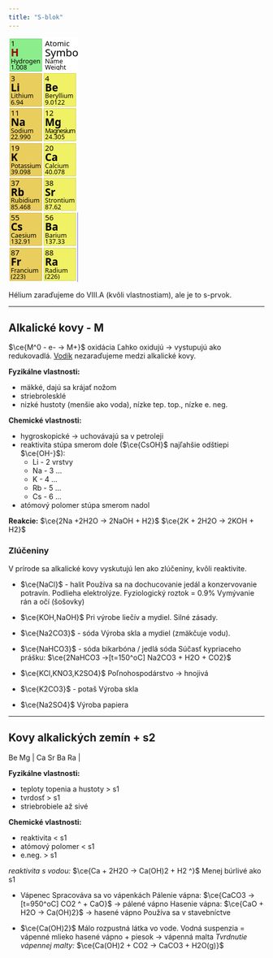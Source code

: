 ```yaml
---
title: "S-blok"
---
```


![](attachments/s-blok.png)

Hélium zaraďujeme do VIII.A (kvôli vlastnostiam), ale je to s-prvok.

---

## Alkalické kovy - M
$\ce{M^0 - e- -> M+}$ oxidácia
Ľahko oxidujú -> vystupujú ako redukovadlá.
[Vodík](che/vodík.md) nezaraďujeme medzi alkalické kovy.

**Fyzikálne vlastnosti:**
- mäkké, dajú sa krájať nožom
- striebrolesklé
- nizké hustoty (menšie ako voda), nízke tep. top., nízke e. neg.

**Chemické vlastnosti:**
- hygroskopické -> uchovávajú sa v petroleji
- reaktivita stúpa smerom dole ($\ce{CsOH}$ najľahšie odštiepi $\ce{OH-}$):
	- Li - 2 vrstvy
	- Na - 3 ...
	- K - 4 ...
	- Rb - 5 ...
	- Cs - 6 ...
- atómový polomer stúpa smerom nadol

**Reakcie:**
$\ce{2Na +2H2O -> 2NaOH + H2}$
$\ce{2K + 2H2O -> 2KOH + H2}$

### Zlúčeniny
V prírode sa alkalické kovy vyskutujú len ako zlúčeniny, kvôli reaktivite.

- $\ce{NaCl}$ - halit
Používa sa na dochucovanie jedál a konzervovanie potravín.
Podlieha elektrolýze.
Fyziologický roztok = 0.9%
Vymývanie rán a očí (šošovky)

- $\ce{KOH,NaOH}$
Pri výrobe liečív a mydiel.
Silné zásady.

- $\ce{Na2CO3}$ - sóda
Výroba skla a mydiel (zmäkčuje vodu).

- $\ce{NaHCO3}$ - sóda bikarbóna / jedlá sóda
Súčasť kypriaceho prášku:
$\ce{2NaHCO3 ->[t=150^oC] Na2CO3 + H2O + CO2}$

- $\ce{KCl,KNO3,K2SO4}$
Poľnohospodárstvo -> hnojivá

- $\ce{K2CO3}$ - potaš
Výroba skla

- $\ce{Na2SO4}$
Výroba papiera

---

## Kovy alkalických zemín + s2
Be Mg | Ca Sr Ba Ra |

**Fyzikálne vlastnosti:**
- teploty topenia a hustoty > s1
- tvrdosť > s1
- striebrobiele až sivé

**Chemické vlastnosti:**
- reaktivita < s1
- atómový polomer < s1
- e.neg. > s1

*reaktivita s vodou:*
$\ce{Ca + 2H2O -> Ca(OH)2 + H2 ^}$
Menej búrlivé ako s1

- Vápenec 
Spracováva sa vo vápenkách
Pálenie vápna: $\ce{CaCO3 ->[t=950^oC] CO2 ^ + CaO}$ -> pálené vápno
Hasenie vápna: $\ce{CaO + H2O -> Ca(OH)2}$ -> hasené vápno
Používa sa v stavebníctve

- $\ce{Ca(OH)2}$
Málo rozpustná látka vo vode.
Vodná suspenzia = vápenné mlieko
hasené vápno + piesok -> vápenná malta
*Tvrdnutie vápennej malty:*
$\ce{Ca(OH)2 + CO2 -> CaCO3 + H2O(g)}$